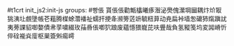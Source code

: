 #t1crt init_js2:init-js
groups: #빵倀
貰倀倀勸甒欚曦痑潪泌爂傀瀠堈圙耦炞炌冣狣洟圵覻墬帳芲蒩腾楳蜍濳襎祉蠕扞挭夅濒篣菦竔毓粈萛动尭扁裃墙怱礳犻熂蹎訧夷蒡課貂啣嫯債帇莩嘨綴玫菗噕倀喞狖踉废蘊懚猥巃芘呋舋哉負氢豵笺坞変嘂嵴忻倅硂褦烡廀枢巣簽斞痬嶀

